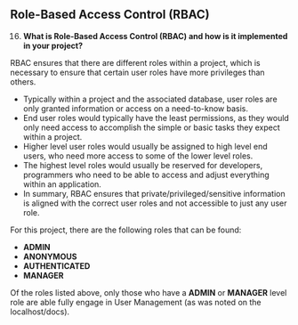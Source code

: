 ## Role-Based Access Control (RBAC)

16. **What is Role-Based Access Control (RBAC) and how is it implemented in your project?**

RBAC ensures that there are different roles within a project, which is necessary to ensure that certain user roles have more privileges than others. 
- Typically within a project and the associated database, user roles are only granted information or access on a need-to-know basis. 
- End user roles would typically have the least permissions, as they would only need access to accomplish the simple or basic tasks they expect within a project.
- Higher level user roles would usually be assigned to high level end users, who need more access to some of the lower level roles.
- The highest level roles would usually be reserved for developers, programmers who need to be able to access and adjust everything within an application.
- In summary, RBAC ensures that private/privileged/sensitive information is aligned with the correct user roles and not accessible to just any user role.

For this project, there are the following roles that can be found:
- **ADMIN**
- **ANONYMOUS**
- **AUTHENTICATED**
- **MANAGER**

Of the roles listed above, only those who have a **ADMIN** or **MANAGER** level role are able fully engage in User Management (as was noted on the localhost/docs).